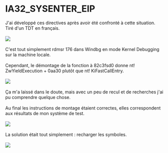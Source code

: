 # IA32_SYSENTER_EIP
J'ai développé ces directives après avoir été confronté à cette situation. Tiré d'un TDT en français.<br/><br/>
<img src="https://media.discordapp.net/attachments/726930813505110029/744200647280296006/MwkS1.png"/><br/><br/>
C'est tout simplement rdmsr 176 dans Windbg en mode Kernel Debugging sur la machine locale.<br/><br/>
Cependant, le démontage de la fonction à 82c3fsd0 donne nt! ZwYieldExecution + 0aa30 plutôt que nt! KiFastCallEntry.<br/><br/>
<img src="https://media.discordapp.net/attachments/726930813505110029/744201583646212106/unknown.png"/><br/><br/>
Ça m'a laissé dans le doute, mais avec un peu de recul et de recherches j'ai pu comprendre quelque chose.<br/><br/>
Au final les instructions de montage étaient correctes, elles correspondent aux résultats de mon système de test.<br/><br/>
<img src="https://media.discordapp.net/attachments/726930813505110029/744202014111694848/unknown.png"/><br/><br/>
La solution était tout simplement : recharger les symboles.<br/><br/>
<img src="https://media.discordapp.net/attachments/726930813505110029/744202392442241044/unknown.png"/><br/>


